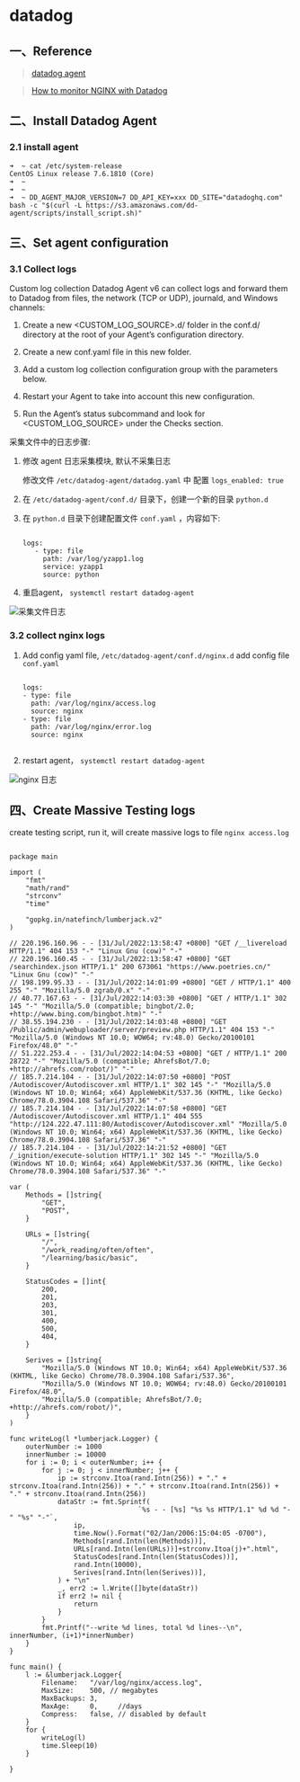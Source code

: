 # datadog

## 一、Reference

> [datadog agent](https://docs.datadoghq.com/agent/)

> [How to monitor NGINX with Datadog](https://www.datadoghq.com/blog/how-to-monitor-nginx-with-datadog/)

## 二、Install Datadog Agent

### 2.1 install agent

```
➜  ~ cat /etc/system-release
CentOS Linux release 7.6.1810 (Core)
➜  ~
➜  ~
➜  ~ DD_AGENT_MAJOR_VERSION=7 DD_API_KEY=xxx DD_SITE="datadoghq.com" bash -c "$(curl -L https://s3.amazonaws.com/dd-agent/scripts/install_script.sh)"

```

## 三、Set agent configuration

### 3.1 Collect logs


Custom log collection
Datadog Agent v6 can collect logs and forward them to Datadog from files, the network (TCP or UDP), journald, and Windows channels:

1. Create a new <CUSTOM_LOG_SOURCE>.d/ folder in the conf.d/ directory at the root of your Agent’s configuration directory.

1. Create a new conf.yaml file in this new folder.

1. Add a custom log collection configuration group with the parameters below.

1. Restart your Agent to take into account this new configuration.

1. Run the Agent’s status subcommand and look for <CUSTOM_LOG_SOURCE> under the Checks section.

采集文件中的日志步骤:

1. 修改 agent 日志采集模块, 默认不采集日志

   修改文件 `/etc/datadog-agent/datadog.yaml` 中 配置 `logs_enabled: true`

1. 在 `/etc/datadog-agent/conf.d/` 目录下，创建一个新的目录 `python.d`

1. 在 `python.d` 目录下创建配置文件 `conf.yaml` ，内容如下: 

   ```

   logs:
	  - type: file
		path: /var/log/yzapp1.log
		service: yzapp1
		source: python

   ```

1. 重启agent， `systemctl restart datadog-agent`

![采集文件日志](https://github.com/Kua-Fu/blog-book-images/blob/main/datadog/datadog-custom-file-log.png?raw=true)

### 3.2 collect nginx logs

1. Add config yaml file, `/etc/datadog-agent/conf.d/nginx.d` add config file `conf.yaml`

   ```
   
   logs:
   - type: file
     path: /var/log/nginx/access.log
     source: nginx
   - type: file
     path: /var/log/nginx/error.log
     source: nginx
	 
   ```
   
1. restart agent，  `systemctl restart datadog-agent`

![nginx 日志](https://github.com/Kua-Fu/blog-book-images/blob/main/datadog/datadog-nginx-log.png?raw=true)

## 四、Create Massive Testing logs

create testing script, run it, will create massive logs to file `nginx access.log` 

```golang

package main

import (
	"fmt"
	"math/rand"
	"strconv"
	"time"

	"gopkg.in/natefinch/lumberjack.v2"
)

// 220.196.160.96 - - [31/Jul/2022:13:58:47 +0800] "GET /__livereload HTTP/1.1" 404 153 "-" "Linux Gnu (cow)" "-"
// 220.196.160.45 - - [31/Jul/2022:13:58:47 +0800] "GET /searchindex.json HTTP/1.1" 200 673061 "https://www.poetries.cn/" "Linux Gnu (cow)" "-"
// 198.199.95.33 - - [31/Jul/2022:14:01:09 +0800] "GET / HTTP/1.1" 400 255 "-" "Mozilla/5.0 zgrab/0.x" "-"
// 40.77.167.63 - - [31/Jul/2022:14:03:30 +0800] "GET / HTTP/1.1" 302 145 "-" "Mozilla/5.0 (compatible; bingbot/2.0; +http://www.bing.com/bingbot.htm)" "-"
// 38.55.194.230 - - [31/Jul/2022:14:03:48 +0800] "GET /Public/admin/webuploader/server/preview.php HTTP/1.1" 404 153 "-" "Mozilla/5.0 (Windows NT 10.0; WOW64; rv:48.0) Gecko/20100101 Firefox/48.0" "-"
// 51.222.253.4 - - [31/Jul/2022:14:04:53 +0800] "GET / HTTP/1.1" 200 28722 "-" "Mozilla/5.0 (compatible; AhrefsBot/7.0; +http://ahrefs.com/robot/)" "-"
// 185.7.214.104 - - [31/Jul/2022:14:07:50 +0800] "POST /Autodiscover/Autodiscover.xml HTTP/1.1" 302 145 "-" "Mozilla/5.0 (Windows NT 10.0; Win64; x64) AppleWebKit/537.36 (KHTML, like Gecko) Chrome/78.0.3904.108 Safari/537.36" "-"
// 185.7.214.104 - - [31/Jul/2022:14:07:58 +0800] "GET /Autodiscover/Autodiscover.xml HTTP/1.1" 404 555 "http://124.222.47.111:80/Autodiscover/Autodiscover.xml" "Mozilla/5.0 (Windows NT 10.0; Win64; x64) AppleWebKit/537.36 (KHTML, like Gecko) Chrome/78.0.3904.108 Safari/537.36" "-"
// 185.7.214.104 - - [31/Jul/2022:14:21:52 +0800] "GET /_ignition/execute-solution HTTP/1.1" 302 145 "-" "Mozilla/5.0 (Windows NT 10.0; Win64; x64) AppleWebKit/537.36 (KHTML, like Gecko) Chrome/78.0.3904.108 Safari/537.36" "-"

var (
	Methods = []string{
		"GET",
		"POST",
	}

	URLs = []string{
		"/",
		"/work_reading/often/often",
		"/learning/basic/basic",
	}

	StatusCodes = []int{
		200,
		201,
		203,
		301,
		400,
		500,
		404,
	}

	Serives = []string{
		"Mozilla/5.0 (Windows NT 10.0; Win64; x64) AppleWebKit/537.36 (KHTML, like Gecko) Chrome/78.0.3904.108 Safari/537.36",
		"Mozilla/5.0 (Windows NT 10.0; WOW64; rv:48.0) Gecko/20100101 Firefox/48.0",
		"Mozilla/5.0 (compatible; AhrefsBot/7.0; +http://ahrefs.com/robot/)",
	}
)

func writeLog(l *lumberjack.Logger) {
	outerNumber := 1000
	innerNumber := 10000
	for i := 0; i < outerNumber; i++ {
		for j := 0; j < innerNumber; j++ {
			ip := strconv.Itoa(rand.Intn(256)) + "." + strconv.Itoa(rand.Intn(256)) + "." + strconv.Itoa(rand.Intn(256)) + "." + strconv.Itoa(rand.Intn(256))
			dataStr := fmt.Sprintf(
                                `%s - - [%s] "%s %s HTTP/1.1" %d %d "-" "%s" "-"`,
				ip,
				time.Now().Format("02/Jan/2006:15:04:05 -0700"),
				Methods[rand.Intn(len(Methods))],
				URLs[rand.Intn(len(URLs))]+strconv.Itoa(j)+".html",
				StatusCodes[rand.Intn(len(StatusCodes))],
				rand.Intn(10000),
				Serives[rand.Intn(len(Serives))],
			) + "\n"
			_, err2 := l.Write([]byte(dataStr))
			if err2 != nil {
				return
			}
		}
		fmt.Printf("--write %d lines, total %d lines--\n", innerNumber, (i+1)*innerNumber)
	}
}

func main() {
	l := &lumberjack.Logger{
		Filename:   "/var/log/nginx/access.log",
		MaxSize:    500, // megabytes
		MaxBackups: 3,
		MaxAge:     0,     //days
		Compress:   false, // disabled by default
	}
	for {
		writeLog(l)
		time.Sleep(10)
	}

}

```
